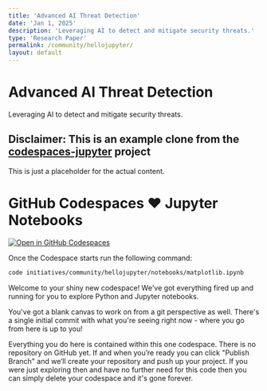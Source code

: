 ```yaml
---
title: 'Advanced AI Threat Detection'
date: 'Jan 1, 2025'
description: 'Leveraging AI to detect and mitigate security threats.'
type: 'Research Paper'
permalink: /community/hellojupyter/
layout: default
---
```


# Advanced AI Threat Detection
Leveraging AI to detect and mitigate security threats.

## Disclaimer: This is an example clone from the [codespaces-jupyter](https://github.com/github/codespaces-jupyter/tree/main) project
This is just a placeholder for the actual content.

# GitHub Codespaces ♥️ Jupyter Notebooks

[![Open in GitHub Codespaces](https://github.com/codespaces/badge.svg)](https://codespaces.new/anmatako/hello-jupyter?quickstart=1)

Once the Codespace starts run the following command:
```bash
code initiatives/community/hellojupyter/notebooks/matplotlib.ipynb
```

Welcome to your shiny new codespace! We've got everything fired up and running for you to explore Python and Jupyter notebooks.

You've got a blank canvas to work on from a git perspective as well. There's a single initial commit with what you're seeing right now - where you go from here is up to you!

Everything you do here is contained within this one codespace. There is no repository on GitHub yet. If and when you’re ready you can click "Publish Branch" and we’ll create your repository and push up your project. If you were just exploring then and have no further need for this code then you can simply delete your codespace and it's gone forever.
